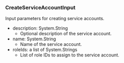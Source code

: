 ### CreateServiceAccountInput
Input parameters for creating service accounts.

- description: System.String
  - Optional description of the service account.
- name: System.String
  - Name of the service account.
- roleIds: a list of System.Strings
  - List of role IDs to assign to the service account.
